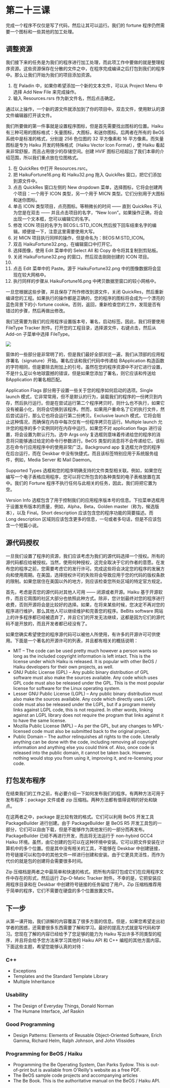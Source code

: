 # 第二十三课

完成一个程序不仅仅是写了代码，然后让其可以运行。我们的 fortune 程序仍然需要一个图标和一些其他的加工处理。

## 调整资源

我们接下来的任务是为我们的程序进行加工处理，而此项工作中要做的就是整理程序资源。这些资源保存在分散的文件之中，在程序完成编译之后打包到我们的程序中。那么让我们开始为我们的项目添加资源。

1. 在 Paladin 中，如果你希望添加一个新的文本文件，可以从 Project Menu 中选择 Add New File 来完成操作。
2. 输入 Resources.rsrs 作为新文件名，然后点击确定。

通过以上操作，一个新的源文件就添加到了你的项目中。双击文件，使用默认的源文件编辑器打开该文件。

我们所要做的第一件事就是设置程序图标，但是首先需要找出图标的位置。Haiku 有三种可用的图标格式：矢量图标，大图标，和迷你图标。后两者在所有的 BeOS 系统中是标准的格式，分别是 256 色位图的 32 平方像素和 16 平方像素。而矢量图标是专为 Haiku 开发的特殊格式（Haiku Vector Icon Format），使 Haiku 看起来非常舒服，而且占用很少的存储空间。创建 HVIF 图标已经超出了我们本章的介绍范围，所以我们重点放在位图格式。

1. 在 QuickRes 中打开 Resources.rsrc。
2. 把 HaikuFortune16.png 和 Haiku32.png 拖入 QuickRes 窗口，把它们添加到源文件中。
3. 点击 QuickRes 窗口左侧的 New dropdown 菜单，选择图标，它将会创建两个项目：一个用于 ICON 类型，另一个用于 MICN 类型。它们分别用于大图标和迷你图标。
4. 单击 ICON 类型项目，点亮图标。等稍微长的时间 —— 直到 QuickRes 不认为您是在双击 —— 并且点击项目的名字，“New Icon”。如果操作正确，将会出现一个文本框，您可以编辑它的名字。
5. 修改 ICON 项目的名字为 BEOS:L:STD_ICON,然后按下回车结束名字的编辑。顺便提一下，注意这里需要使用大写。
6. 对 MICN 项目执行同样的操作，但是命名为：BEOS:M:STD_ICON。
7. 双击 HaikuFortune32.png，在编辑窗口中打开它。
8. 选择图像，使用 Edit 菜单中的 Select All 和 Copy 命令将其复制到剪贴板。
9. 关闭 HaikuFortune32.png 的窗口，然后双击刚刚创建的 ICON 项目。
10. 
11. 点击 Edit 菜单中的 Paste。源于 HaikuFortune32.png 中的图像数据将会显现在较大网格中。
12. 执行同样的步骤从 HaikuFortune16.png 中拷贝数据至窗口的较小网格中。

一旦您根据这些步骤，并且保存了所作修改到源文件，关闭 QuickRes，然后重新编译您的工程。如果执行的操作都是正确的，您的程序的图标将会成为一个漂亮的蓝色背景下的小 fortune cookie。否则，返回，重新检查您的工作，发现是否有错过的步骤，然后再做出修改。

我们还需要为我们的应用程序设置版本号，署名，启动标签。因此，我们将要使用 FileType Tracker 附件。打开您的工程目录，选择源文件，右键点击，然后从 Add-on 子菜单中选择 FileType。

![](./pictures/lesson_23_HaikuFortune.png)

窗体的一些部分是非常明了的，但是我们最好全部浏览一遍，我们从顶部的应用程序署名（signature）开始。署名应该和我们代码中传递给 BApplication 构造函数的字符相同，但是要除去附加上的引号。虽然在您的程序资源中不对它进行设置，不是什么足以令地球震撼的错误，但是如果您添加了署名，则它应该和传送给 BApplication 的署名相匹配。

Application Flags 部分用于设置一些关于您的程序如何启动的选项。Single launch 模式，它非常常用，但不是默认的行为，装载我们的程序的一份拷贝到内存，然后执行运行。但是在尝试运行第二个程序拷贝时，则什么也不执行，如果它没有被最小化，则将会切换到该程序。然而，如果用户重命名了它的执行文件，然后尝试运行，那么它也将会运行第二份拷贝。Exclusive launch 模式，它将会阻止这种情况，而确保在内存中每次仅有一份程序拷贝在运行。Multiple launch 允许您的程序的多个实例同时在内存中运行。如果您不对 application flags 进行设置，将会设置为默认行为。选中 Args only 复选框则意味着传递给您的程序的消息将只能够通过给定的命令行参数进行。BeOS 类型的消息将不会传递给它。该标志在命令行应用程序中的使用非常广泛。Background app 复选框允许您的程序在后台运行，而在 Deskbar 中没有快捷式。而且该标签特别应用于系统服务组件，例如，Media Server 和 Mail Daemon。

Supported Types 选框和您的程序明确支持的文件类型相关联。例如，如果您在编写一个电子表格应用程序，您可以将它所包含的各种类型的电子表格放置在其中。我们的 Fortune 程序不执行任何与此相关的任务，因此，我们将把它置为空。

Version Info 选框包含了用于控制我们的应用程序版本号的信息。下拉菜单选框用于设置发布版本的质量，例如，Alpha，Beta，Golden master（称为，候选版本），以及 Final。Short description 应该包含您的程序功能的简要描述。而 Long description 区域则应该包含更多的信息，一句或者多句话，但是不应该包含一个短篇小说。

## 源代码授权

一旦我们设置了程序的资源，我们应该考虑为我们的源代码选择一个授权。所有的源代码都应给被授权。当然，使用何种授权，这完全取决于它的作者的意愿。在发布您的程序之前，您需要考虑它的发行许可。完成这些将会决定您的程序的发展方向和使用周期。在美国，选择授权许可的失败将会导致应用于您的代码的版权条款的限制。如果您居住在美国以外的地方，则应该检查您所处区域的特定官方规定。

首先，考虑是否您的源代码对其他人可用 —— 闭源或者开源。Haiku 基于开源软件，而且它周围的社区大部分也依照此种方式。除非，您计划最终对您的程序进行收费，否则开源将会是比较好的选择。如果，在将来某些时候，您决定不再对您的程序进行维护，那么其他人可以继续维护和完善您的程序。BeBits software 网站上的许多程序都已经被遗弃了，并且它们的开发无法继续，这都是因为它们的源代码不是开放的，而且开发者都已经没有了。

如果您确实希望使您的程序源代码可以被他人所使用，有许多的开源许可可供使用。下面是一个著名的开源许可的列表，并且都有相关的概括说明：

* MIT – The code can be used pretty much however a person wants so long as the included copyright information is left intact. This is the license under which Haiku is released. It is popular with other BeOS / Haiku developers for their own projects, as well.
* GNU Public License (GPL) – Any public binary distribution of GPL software must also make the sources available. Any code which uses GPL code must also be released under the GPL. This is the most popular license for software for the Linux operating system.
* Lesser GNU Public License (LGPL) – Any public binary distribution must also make the sources available. Any code which directly uses LGPL code must also be released under the LGPL, but if a program merely links against LGPL code, this is not required. In other words, linking against an LGPL library does not require the program that links against it to have the same license.
* Mozilla Public License (MPL) – As per the GPL, but any changes to MPL-licensed code must also be submitted back to the original project.
* Public Domain – The author relinquishes all rights to the code. Literally anything can be done with the code, including removing all copyright information and anything else you could think of. Also, once code is released into the public domain, it cannot be taken back. However, nothing would stop you from using it, improving it, and re-licensing your code.

## 打包发布程序

在结束我们的工作之前，有必要介绍一下如何发布我们的程序。有两种方法可用于发布程序：package 文件或者 zip 压缩档。两种方法都有值得说明的好处和缺点。

在这两者之中，package 是比较有效的格式。它们可以利用 BeOS 开发工具 PackageBuilder 进行创建。由于 PackageBuilder 是 BeOS R5 开发工具包的一部分，它们可以自由下载，但是不能够作为其他发行的一部分而再发布。PackageBuilder 已经不再进行开发，而且将无法运行于 non-hybird GCC4 Haiku 环境。虽然，由它创建的包可以在这种环境中安装。它可以把文件安装在计算机中的多个位置。但是其中没有相关的工具，不能够在 Deskbar 中创建链接，符号链接可以和包中的其他文件一样进行创建和安装。由于它更具灵活性，而作为代价的就是包的创建将会需要很多时间。

Zip 压缩档是两者之中最简单和快速的格式。把所有内容打包成它们在应用程序文件中存在的形式，然后运行 Zip-O-Matic Tracker 附件。不幸的是，它把安装应用程序目录和在 Deskbar 中创建符号链接的任务留给了用户。Zip 压缩档推荐用于简单的程序，它们不需要在硬盘的多个位置放置文件。

## 下一步

从第一课开始，我们讲解的内容覆盖了很多方面的信息。但是，如果您希望走出初学者的困惑，还需要很多东西需要了解和学习。最好的提高方式就是写代码和学习。您现在了解的内容已经给予了您足够的能力为 Haiku 写出许多不同类型的程序，并且将会给予您方法来学习其他的 Haiku API 和 C++ 编程的其他方面内容。下面这些主题，希望您能够认真的对待：

### C++

* Exceptions
* Templates and the Standard Template Library
* Multiple Inheritance

### Usability

* The Design of Everyday Things, Donald Norman
* The Humane Interface, Jef Raskin

### Good Programming

* Design Patterns: Elements of Reusable Object-Oriented Software, Erich Gamma, Richard Helm, Ralph Johnson, and John Vlissides

### Programming for BeOS / Haiku

* Programming the Be Operating System, Dan Parks Sydow. This is out-of-print but is available from O'Reilly's website as a free PDF.
* The BeOS sample code projects and accompanying articles
* The Be Book. This is the authoritative manual on the BeOS / Haiku API.